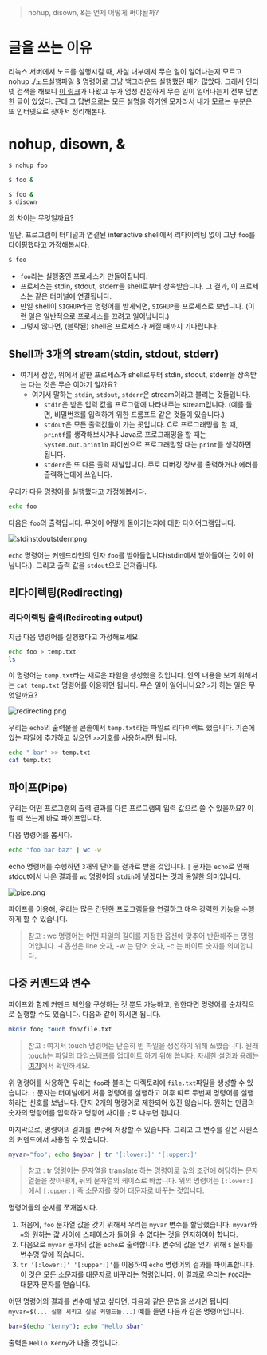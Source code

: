 > nohup, disown, &는 언제 어떻게 써야될까?

# 글을 쓰는 이유

리눅스 서버에서 노드를 실행시킬 때, 사실 내부에서 무슨 일이 일어나는지 모르고 nohup ./노드실행파일 & 명령어로 그냥 백그라운드 실행했던 때가 많았다. 그래서 인터넷 검색을 해보니 [이 링크](https://unix.stackexchange.com/questions/3886/difference-between-nohup-disown-and)가 나왔고 누가 엄청 친절하게 무슨 일이 일어나는지 전부 답변한 글이 있었다. 근데 그 답변으로는 모든 설명을 하기엔 모자라서 내가 모르는 부분은 또 인터넷으로 찾아서 정리해본다.

# nohup, disown, &

```bash
$ nohup foo
```

```bash
$ foo &
```

```bash
$ foo &
$ disown
```

의 차이는 무엇일까요?

일단, 프로그램이 터미널과 연결된 interactive shell에서 리다이렉팅 없이 그냥 `foo`를 타이핑했다고 가정해봅시다.

```bash
$ foo
```

- `foo`라는 실행중인 프로세스가 만들어집니다.
- 프로세스는 stdin, stdout, stderr을 shell로부터 상속받습니다. 그 결과, 이 프로세스는 같은 터미널에 연결됩니다.
- 만일 shell이 `SIGHUP`라는 명령어를 받게되면, `SIGHUP`을 프로세스로 보냅니다. (이런 일은 일반적으로 프로세스를 끄려고 일어납니다.)
- 그렇지 않다면, (블락된) shell은 프로세스가 꺼질 때까지 기다립니다.

## Shell과 3개의 stream(stdin, stdout, stderr)

- 여기서 잠깐, 위에서 말한 프로세스가 shell로부터 stdin, stdout, stderr을 상속받는 다는 것은 무슨 이야기 일까요?
	- 여기서 말하는 `stdin`, `stdout`, `stderr`은 stream이라고 불리는 것들입니다.
    	- `stdin`은 받은 입력 값을 프로그램에 나타내주는 stream입니다. (예를 들면, 비밀번호를 입력하기 위한 프롬프트 같은 것들이 있습니다.)
        - `stdout`은 모든 출력값들이 가는 곳입니다. C로 프로그래밍을 할 때, `printf`를 생각해보시거나 Java로 프로그래밍을 할 때는 `System.out.println` 파이썬으로 프로그래밍할 때는 `print`를 생각하면 됩니다.
        - `stderr`은 또 다른 출력 채널입니다. 주로 디버깅 정보를 출력하거나 에러를 출력하는데에 쓰입니다.

우리가 다음 명령어를 실행했다고 가정해봅시다.

```bash
echo foo
```

다음은 `foo`의 출력입니다. 무엇이 어떻게 돌아가는지에 대한 다이어그램입니다.

![stdinstdoutstderr.png](https://images.velog.io/post-images/jakeseo_me/ecf11ca0-6d70-11e9-8ea3-211446efebf3/stdinstdoutstderr.png)

`echo` 명령어는 커멘드라인의 인자 `foo`를 받아들입니다(stdin에서 받아들이는 것이 아닙니다.). 그리고 출력 값을 `stdout`으로 던져줍니다.

## 리다이렉팅(Redirecting)
### 리다이렉팅 출력(Redirecting output)

지금 다음 명령어를 실행했다고 가정해보세요.

```bash
echo foo > temp.txt
ls
```

이 명령어는 `temp.txt`라는 새로운 파일을 생성했을 것입니다. 안의 내용을 보기 위해서는 `cat temp.txt` 명령어를 이용하면 됩니다. 무슨 일이 일어나나요? `>`가 하는 일은 무엇일까요?

![redirecting.png](https://images.velog.io/post-images/jakeseo_me/b9b41670-6d71-11e9-8ea3-211446efebf3/redirecting.png)

우리는 `echo`의 출력물을 콘솔에서 `temp.txt`라는 파일로 리다이렉트 했습니다. 기존에 있는 파일에 추가하고 싶으면 `>>`기호를 사용하시면 됩니다.

```bash
echo " bar" >> temp.txt
cat temp.txt
```

## 파이프(Pipe)

우리는 어떤 프로그램의 출력 결과를 다른 프로그램의 입력 값으로 쓸 수 있을까요? 이럴 때 쓰는게 바로 파이프입니다.

다음 명령어를 봅시다.

```bash
echo "foo bar baz" | wc -w
```

echo 명령어를 수행하면 `3`개의 단어를 결과로 받을 것입니다. `|` 문자는 `echo`로 인해 stdout에서 나온 결과를 `wc` 명령어의 `stdin`에 넣겠다는 것과 동일한 의미입니다.

![pipe.png](https://images.velog.io/post-images/jakeseo_me/6c167060-6d72-11e9-bebc-8307bd808a6b/pipe.png)

파이프를 이용해, 우리는 많은 간단한 프로그램들을 연결하고 매우 강력한 기능을 수행하게 할 수 있습니다.

> 참고 : wc 명령어는 어떤 파일의 길이를 지정한 옵션에 맞추어 반환해주는 명령어입니다. -l 옵션은 line 숫자, -w 는 단어 숫자, -c 는 바이트 숫자를 의미합니다.

## 다중 커멘드와 변수

파이프와 함께 커멘드 체인을 구성하는 것 뿐도 가능하고, 원한다면 명령어를 순차적으로 실행할 수도 있습니다. 다음과 같이 하시면 됩니다.

```bash
mkdir foo; touch foo/file.txt
```

> 참고 : 여기서 touch 명령어는 단순히 빈 파일을 생성하기 위해 쓰였습니다. 원래 touch는 파일의 타임스탬프를 업데이트 하기 위해 씁니다. 자세한 설명과 용례는 [여기](https://vitux.com/8-common-uses-of-the-linux-touch-command/)에서 확인하세요.

위 명령어를 사용하면 우리는 `foo`라 불리는 디렉토리에 `file.txt`파일을 생성할 수 있습니다. `;` 문자는 터미널에게 처음 명령어를 실행하고 이후 따로 두번째 명령어를 실행하라는 신호를 보냅니다. 단지 2개의 명령어로 제한되어 있진 않습니다. 원하는 만큼의 숫자의 명령어를 입력하고 명령어 사이를 `;`로 나누면 됩니다.

마지막으로, 명령어의 결과를 *변수*에 저장할 수 있습니다. 그리고 그 변수를 같은 시퀀스의 커멘드에서 사용할 수 있습니다.

```bash
myvar="foo"; echo $mybar | tr '[:lower:]' '[:upper:]'
```

> 참고 : tr 명령어는 문자열을 translate 하는 명령어로 앞의 조건에 해당하는 문자열들을 찾아내어, 뒤의 문자열의 케이스로 바꿉니다. 위의 명령어는 `[:lower:]`에서 `[:upper:]` 즉 소문자를 찾아 대문자로 바꾸는 것입니다.

명령어들의 순서를 쪼개봅시다.

1. 처음에, `foo` 문자열 값을 갖기 위해서 우리는 `myvar` 변수를 할당했습니다. `myvar`와 `=`와 원하는 값 사이에 스페이스가 들어올 수 없다는 것을 인지하여야 합니다.
2. 다음으로 `myvar` 문자의 값을 `echo`로 출력합니다. 변수의 값을 얻기 위해 `$` 문자를 변수명 앞에 적습니다.
3. `tr '[:lower:]' '[:upper:]'`를 이용하여 `echo` 명령어의 결과를 파이프합니다. 이 것은 모든 소문자를 대문자로 바꾸라는 명령입니다. 이 결과로 우리는 `FOO`라는 대문자 문자를 얻습니다.

어떤 명령어의 결과를 변수에 넣고 싶다면, 다음과 같은 문법을 쓰시면 됩니다: `myvar=$(... 실행 시키고 싶은 커멘드들...)` 예를 들면 다음과 같은 명령어입니다.

```bash
bar=$(echo "kenny"); echo "Hello $bar"
```

출력은 `Hello Kenny`가 나올 것입니다.
